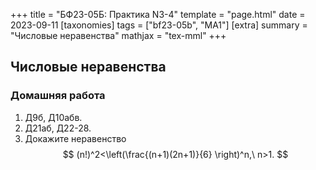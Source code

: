 +++
title = "БФ23-05Б: Практика N3-4"
template = "page.html"
date = 2023-09-11
[taxonomies]
tags = ["bf23-05b", "MA1"]
[extra]
summary = "Числовые неравенства"
mathjax = "tex-mml"
+++

<!-- more -->

## Числовые неравенства

### Домашняя работа

1. Д9б, Д10абв.
2. Д21аб, Д22-28.
3. Докажите неравенство
$$
   (n!)^2<\left(\frac{(n+1)(2n+1)}{6} \right)^n,\ n>1.
$$
